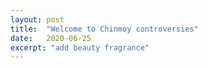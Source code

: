 ```yaml
---
layout: post
title:  "Welcome to Chinmoy controversies"
date:   2020-06-25
excerpt: "add beauty fragrance"
---
```

